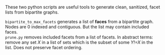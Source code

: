 These two python scripts are useful tools to generate clean, sanitized, facet lists from bipartite graphs.

`bipartite_to_max_facets` generates a list of **faces** from a bipartite graph. Nodes are 0 indexed and contiguous. But the list may contain included faces.<br/>
`prune.py` removes included facets from a list of facets. In abstract terms: remove any set *X* in a list of sets which is the subset of some *Y!=X* in the list. Does not preserve facet ordering.